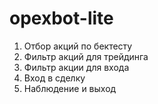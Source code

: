 # opexbot-lite

1. Отбор акций по бектесту
2. Фильтр акций для трейдинга
3. Фильтр акции для входа
4. Вход в сделку
5. Наблюдение и выход
